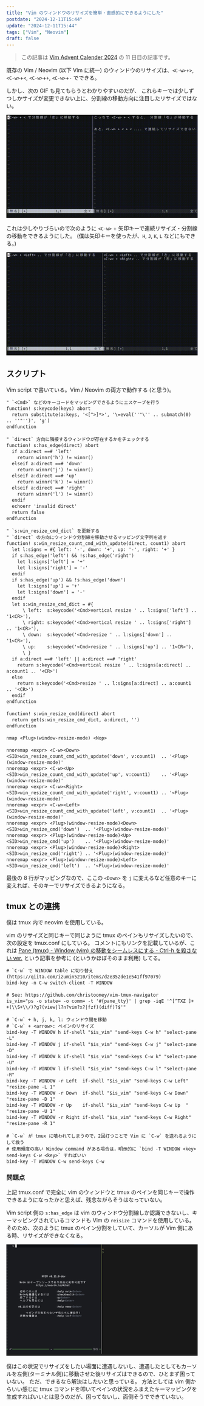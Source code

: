 ```yaml
---
title: "Vim のウィンドウのリサイズを簡単・直感的にできるようにした"
postdate: "2024-12-11T15:44"
update: "2024-12-11T15:44"
tags: ["Vim", "Neovim"]
draft: false
---
```


> この記事は [Vim Advent Calender 2024](https://qiita.com/advent-calendar/2024/vim) の 11 日目の記事です。

既存の Vim / Neovim (以下 Vim に統一) のウィンドウのリサイズは、`<C-w>`+`>`, `<C-w>`+`<`, `<C-w>`+`+`, `<C-w>`+`-` でできる。

しかし、次の GIF も見てもらうとわかりやすいのだが、 これらキーでは少しずつしかサイズが変更できない上に、分割線の移動方向に注目したリサイズではない。

![通常のVimのリサイズ](./normal-vim-resize.gif)

これは少しやりづらいので次のように `<C-w>` + 矢印キーで連続リサイズ・分割線の移動をできるようにした。
(僕は矢印キーを使ったが、`H`, `J`, `K`, `L` などにもできる。)

![改善したVimのリサイズ](./improved-vim-reisize.gif)

## スクリプト

Vim script で書いている。Vim / Neovim の両方で動作する (と思う)。

```vim
" `<Cmd>` などのキーコードをマッピングできるようにエスケーブを行う
function! s:keycode(keys) abort
  return substitute(a:keys, '<[^>]*>', '\=eval(''"\'' .. submatch(0) .. ''"'')', 'g')
endfunction

" `direct` 方向に隣接するウィンドウが存在するかをチェックする
function! s:has_edge(direct) abort
  if a:direct ==# 'left'
    return winnr('h') != winnr()
  elseif a:direct ==# 'down'
    return winnr('j') != winnr()
  elseif a:direct ==# 'up'
    return winnr('k') != winnr()
  elseif a:direct ==# 'right'
    return winnr('l') != winnr()
  endif
  echoerr 'invalid direct'
  return false
endfunction

" `s:win_resize_cmd_dict` を更新する
" `direct` の方向にウィンドウ分割線を移動させるマッピング文字列を返す
function! s:win_resize_count_cmd_with_update(direct, count1) abort
  let l:signs = #{ left: '-', down: '+', up: '-', right: '+' }
  if s:has_edge('left') && !s:has_edge('right')
    let l:signs['left'] = '+'
    let l:signs['right'] = '-'
  endif
  if s:has_edge('up') && !s:has_edge('down')
    let l:signs['up'] = '+'
    let l:signs['down'] = '-'
  endif
  let s:win_resize_cmd_dict = #{
      \ left:  s:keycode('<Cmd>vertical resize ' .. l:signs['left'] .. '1<CR>'),
      \ right: s:keycode('<Cmd>vertical resize ' .. l:signs['right'] .. '1<CR>'),
      \ down:  s:keycode('<Cmd>resize ' .. l:signs['down'] .. '1<CR>'),
      \ up:    s:keycode('<Cmd>resize ' .. l:signs['up'] .. '1<CR>'),
      \ }
  if a:direct ==# 'left' || a:direct ==# 'right'
    return s:keycode('<Cmd>vertical resize ' .. l:signs[a:direct] .. a:count1 .. '<CR>')
  else
    return s:keycode('<Cmd>resize ' .. l:signs[a:direct] .. a:count1 .. '<CR>')
  endif
endfunction

function! s:win_resize_cmd(direct) abort
  return get(s:win_resize_cmd_dict, a:direct, '')
endfunction

nmap <Plug>(window-resize-mode) <Nop>

nnoremap <expr> <C-w><Down>  <SID>win_resize_count_cmd_with_update('down', v:count1)  .. '<Plug>(window-resize-mode)'
nnoremap <expr> <C-w><Up>    <SID>win_resize_count_cmd_with_update('up', v:count1)    .. '<Plug>(window-resize-mode)'
nnoremap <expr> <C-w><Right> <SID>win_resize_count_cmd_with_update('right', v:count1) .. '<Plug>(window-resize-mode)'
nnoremap <expr> <C-w><Left>  <SID>win_resize_count_cmd_with_update('left', v:count1)  .. '<Plug>(window-resize-mode)'
nnoremap <expr> <Plug>(window-resize-mode)<Down>  <SID>win_resize_cmd('down')  .. '<Plug>(window-resize-mode)'
nnoremap <expr> <Plug>(window-resize-mode)<Up>    <SID>win_resize_cmd('up')    .. '<Plug>(window-resize-mode)'
nnoremap <expr> <Plug>(window-resize-mode)<Right> <SID>win_resize_cmd('right') .. '<Plug>(window-resize-mode)'
nnoremap <expr> <Plug>(window-resize-mode)<Left>  <SID>win_resize_cmd('left')  .. '<Plug>(window-resize-mode)'
```

最後の 8 行がマッピングなので、ここの `<Down>` を `j` に変えるなど任意のキーに変えれば、そのキーでリサイズできるようになる。

## tmux との連携

僕は tmux 内で neovim を使用している。

vim のリサイズと同じキーで同じように tmux のペインもリサイズしたいので、次の設定を tmux.conf にしている。
コメントにもリンクを記載しているが、これは [Pane (tmux) - Window (vim) の移動をシームレスにする - Ctrl-h を殺さない ver.](https://qiita.com/izumin5210/items/d2e352de1e541ff97079) という記事を参考に (というかほぼそのまま利用) してる。

```tmux
# `C-w` で WINDOW table に切り替え (https://qiita.com/izumin5210/items/d2e352de1e541ff97079)
bind-key -n C-w switch-client -T WINDOW

# See: https://github.com/christoomey/vim-tmux-navigator
is_vim="ps -o state= -o comm= -t '#{pane_tty}' | grep -iqE '^[^TXZ ]+ +(\\S+\\/)?g?(view|l?n?vim?x?|fzf)(diff)?$'"

# `C-w` + h, j, k, l: ウィンドウ間を移動
# `C-w` + <arrow>: ペインのリサイズ
bind-key -T WINDOW h if-shell "$is_vim" "send-keys C-w h" "select-pane -L"
bind-key -T WINDOW j if-shell "$is_vim" "send-keys C-w j" "select-pane -D"
bind-key -T WINDOW k if-shell "$is_vim" "send-keys C-w k" "select-pane -U"
bind-key -T WINDOW l if-shell "$is_vim" "send-keys C-w l" "select-pane -R"
bind-key -T WINDOW -r Left  if-shell "$is_vim" "send-keys C-w Left"  "resize-pane -L 1"
bind-key -T WINDOW -r Down  if-shell "$is_vim" "send-keys C-w Down"  "resize-pane -D 1"
bind-key -T WINDOW -r Up    if-shell "$is_vim" "send-keys C-w Up  "  "resize-pane -U 1"
bind-key -T WINDOW -r Right if-shell "$is_vim" "send-keys C-w Right" "resize-pane -R 1"

# `C-w` が tmux に喰われてしまうので，2回打つことで Vim に `C-w` を送れるようにして救う
# 使用頻度の高い Window command がある場合は，明示的に `bind -T WINDOW <key> send-keys C-w <key>` すればいい
bind-key -T WINDOW C-w send-keys C-w
```

### 問題点

上記 tmux.conf で完全に vim のウィンドウと tmux のペインを同じキーで操作できるようになったかと思えば、残念ながらそうはなっていない。

Vim script 側の `s:has_edge` は vim のウィンドウ分割線しか認識できないし、キーマッピングされているコマンドも Vim の `reisize` コマンドを使用している。
そのため、次のように tmux のペイン分割をしていて、カーソルが Vim 側にある時、リサイズができなくなる。

![右 Vim、左 tmux](problem-vim-tmux.png)

僕はこの状況でリサイズをしたい場面に遭遇しないし、遭遇したとしてもカーソルを左側(ターミナル側)に移動させた後リサイズはできるので、ひとまず困っていない。
ただ、できるなら解決はしたいと思っている。
方法としては vim 側からいい感じに tmux コマンドを叩いてペインの状況をふまえたキーマッピングを生成すればいいとは思うのだが、困ってないし、面倒そうでできていない。
